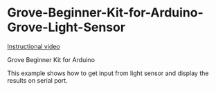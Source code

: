 # Grove-Beginner-Kit-for-Arduino-Grove-Light-Sensor

[Instructional video](https://youtu.be/wZBwFddMamQ)

Grove Beginner Kit for Arduino

This example shows how to get input from light sensor and display the results on serial port.

